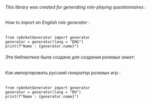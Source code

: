 ###### This library was created for generating role-playing questionnaires :

###### How to import an English role generator :
```
from rpAnketGenerator import generator
generator = generator(lang = "ENG")
print(f"Name : {generator.name}")
```

###### Эта библиотека была создана для создания ролевых анкет:

###### Как импортировать русский генератор ролевых игр :
```
from rpAnketGenerator import generator
generator = generator(lang = "RU")
print(f"Name : {generator.name}")
````

